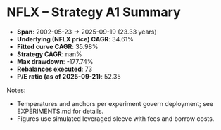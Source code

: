 # NFLX – Strategy A1 Summary

- **Span**: 2002-05-23 → 2025-09-19 (23.33 years)
- **Underlying (NFLX price) CAGR**: 34.61%
- **Fitted curve CAGR**: 35.98%
- **Strategy CAGR**: nan%
- **Max drawdown**: -177.74%
- **Rebalances executed**: 73
- **P/E ratio (as of 2025-09-21)**: 52.35

Notes:

- Temperatures and anchors per experiment govern deployment; see EXPERIMENTS.md for details.
- Figures use simulated leveraged sleeve with fees and borrow costs.


